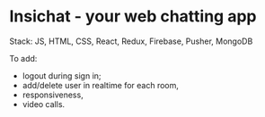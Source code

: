 # Insichat - your web chatting app
Stack: JS, HTML, CSS, React, Redux, Firebase, Pusher, MongoDB

To add:

- logout during sign in;
- add/delete user in realtime for each room,
- responsiveness,
- video calls.
